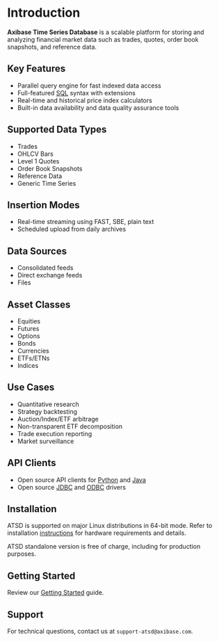 # Introduction

**Axibase Time Series Database** is a scalable platform for storing and analyzing financial market data such as trades, quotes, order book snapshots, and reference data.

## Key Features

* Parallel query engine for fast indexed data access
* Full-featured [SQL](sql.md) syntax with extensions
* Real-time and historical price index calculators
* Built-in data availability and data quality assurance tools

## Supported Data Types

* Trades
* OHLCV Bars
* Level 1 Quotes
* Order Book Snapshots
* Reference Data
* Generic Time Series

## Insertion Modes

* Real-time streaming using FAST, SBE, plain text
* Scheduled upload from daily archives

## Data Sources

* Consolidated feeds
* Direct exchange feeds
* Files

## Asset Classes

* Equities
* Futures
* Options
* Bonds
* Currencies
* ETFs/ETNs
* Indices

## Use Cases

* Quantitative research
* Strategy backtesting
* Auction/Index/ETF arbitrage
* Non-transparent ETF decomposition
* Trade execution reporting
* Market surveillance

## API Clients

* Open source API clients for [Python](https://github.com/axibase/atsd-api-python) and [Java](https://github.com/axibase/atsd-api-java)
* Open source [JDBC](https://github.com/axibase/atsd-jdbc) and [ODBC](https://github.com/axibase/atsd-odbc) drivers

## Installation

ATSD is supported on major Linux distributions in 64-bit mode. Refer to installation [instructions](./install.md) for hardware requirements and details.

ATSD standalone version is free of charge, including for production purposes.

## Getting Started

Review our [Getting Started](./getting-started.md) guide.

## Support

For technical questions, contact us at `support-atsd@axibase.com`.